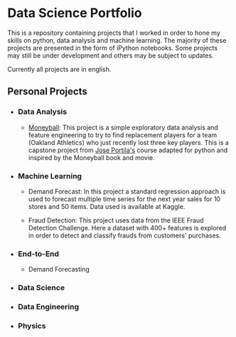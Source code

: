 # Data Science Portfolio
This is a repository containing projects that I worked in order to hone my skills on python, data analysis and machine learning. The majority of these projects are presented in the form of iPython notebooks. Some projects may still be under development and others may be subject to updates.

Currently all projects are in english.

##  Personal Projects

* ### Data Analysis
  
  * [Moneyball](https://github.com/diogolbar/diogolbar.github.io/blob/main/Moneyball/Moneyball.ipynb): This project is a simple exploratory data analysis and feature engineering to try to find replacement players for a team (Oakland Athletics) who just recently lost three key players. This is a capstone project from [Jose Portila's](https://www.udemy.com/course/data-science-and-machine-learning-bootcamp-with-r/) course adapted for python and inspired by the Moneyball book and movie.

* ### Machine Learning
  
  * Demand Forecast: In this project a standard regression approach is used to forecast multiple time series for the next year sales for 10 stores and 50 items. Data used is available at Kaggle.
  
  * Fraud Detection: This project uses data from the IEEE Fraud Detection Challenge. Here a dataset with 400+ features is explored in order to detect and classify frauds from customers' purchases.
  
* ### End-to-End
  
  * Demand Forecasting

* ### Data Science

* ### Data Engineering

* ### Physics
